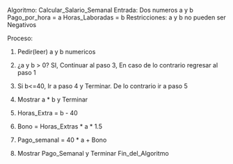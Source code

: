 Algoritmo: Calcular_Salario_Semanal
Entrada: Dos numeros a y b 
Pago_por_hora = a
Horas_Laboradas = b
Restricciones: a y b no pueden ser Negativos 

Proceso:
1. Pedir(leer) a y b numericos
2.    ¿a y b > 0? SI, Continuar al paso 3, En caso de lo contrario regresar al paso 1
3.    Si b<=40, Ir a paso 4 y Terminar. De lo contrario ir a paso 5
4.    Mostrar a * b y Terminar

5.    Horas_Extra = b - 40
7.    Bono =  Horas_Extras * a * 1.5 
8.    Pago_semanal = 40 * a + Bono
9.    Mostrar Pago_Semanal y Terminar
Fin_del_Algoritmo
